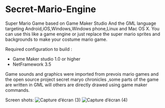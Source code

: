 # Secret-Mario-Engine
Super Mario Game based on Game Maker Studio And the GML language targeting Android,iOS,Windows,Windows phone,Linux and Mac OS X.
You can use this like a game engine or just replace the super mario sprites and backgrounds to make your costume mario game.

Required configuration to build :
- Game Maker studio 1.0 or higher
- NetFramework 3.5

Game sounds and graphics were imported from prevois mario games and the open source project secret maryo chronicles ,some parts of the game are written in GML will others are directly drawed using game maker commands.

Screen shots:
![Capture d’écran (3)](https://user-images.githubusercontent.com/11176293/66700240-538ea000-ece6-11e9-8f0e-9d579a72349c.png)
![Capture d’écran (4)](https://user-images.githubusercontent.com/11176293/66700241-54273680-ece6-11e9-86bf-7f57d54eabac.png)


